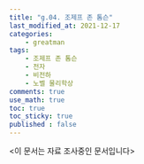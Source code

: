 ```yaml
---
title: "g.04. 조제프 존 톰슨"
last_modified_at: 2021-12-17
categories:
    - greatman
tags:
    - 조제프 존 톰슨
    - 전자
    - 비전하
    - 노벨 물리학상
comments: true
use_math: true
toc: true
toc_sticky: true
published : false
---
```


<이 문서는 자료 조사중인 문서입니다>